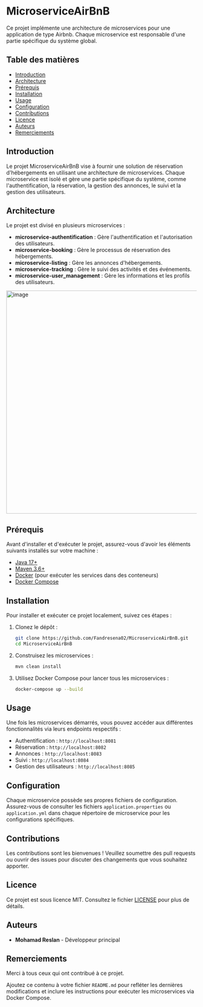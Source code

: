 # MicroserviceAirBnB

Ce projet implémente une architecture de microservices pour une application de type Airbnb. Chaque microservice est responsable d'une partie spécifique du système global.

## Table des matières

- [Introduction](#introduction)
- [Architecture](#architecture)
- [Prérequis](#prérequis)
- [Installation](#installation)
- [Usage](#usage)
- [Configuration](#configuration)
- [Contributions](#contributions)
- [Licence](#licence)
- [Auteurs](#auteurs)
- [Remerciements](#remerciements)

## Introduction

Le projet MicroserviceAirBnB vise à fournir une solution de réservation d'hébergements en utilisant une architecture de microservices. Chaque microservice est isolé et gère une partie spécifique du système, comme l'authentification, la réservation, la gestion des annonces, le suivi et la gestion des utilisateurs.

## Architecture

Le projet est divisé en plusieurs microservices :

- **microservice-authentification** : Gère l'authentification et l'autorisation des utilisateurs.
- **microservice-booking** : Gère le processus de réservation des hébergements.
- **microservice-listing** : Gère les annonces d'hébergements.
- **microservice-tracking** : Gère le suivi des activités et des événements.
- **microservice-user_management** : Gère les informations et les profils des utilisateurs.

<img width="589" alt="image" src="https://github.com/Fandresena02/MicroserviceAirBnB/assets/115694912/95c70765-a6be-4a08-b46d-eb41a3a2db8b">

## Prérequis

Avant d'installer et d'exécuter le projet, assurez-vous d'avoir les éléments suivants installés sur votre machine :

- [Java 17+](https://www.oracle.com/java/technologies/javase-jdk17-downloads.html)
- [Maven 3.6+](https://maven.apache.org/download.cgi)
- [Docker](https://www.docker.com/products/docker-desktop) (pour exécuter les services dans des conteneurs)
- [Docker Compose](https://docs.docker.com/compose/install/)

## Installation

Pour installer et exécuter ce projet localement, suivez ces étapes :

1. Clonez le dépôt :
    ```bash
    git clone https://github.com/Fandresena02/MicroserviceAirBnB.git
    cd MicroserviceAirBnB
    ```

2. Construisez les microservices :
    ```bash
    mvn clean install
    ```

3. Utilisez Docker Compose pour lancer tous les microservices :
    ```bash
    docker-compose up --build
    ```

## Usage

Une fois les microservices démarrés, vous pouvez accéder aux différentes fonctionnalités via leurs endpoints respectifs :

- Authentification : `http://localhost:8081`
- Réservation : `http://localhost:8082`
- Annonces : `http://localhost:8083`
- Suivi : `http://localhost:8084`
- Gestion des utilisateurs : `http://localhost:8085`

## Configuration

Chaque microservice possède ses propres fichiers de configuration. Assurez-vous de consulter les fichiers `application.properties` ou `application.yml` dans chaque répertoire de microservice pour les configurations spécifiques.

## Contributions

Les contributions sont les bienvenues ! Veuillez soumettre des pull requests ou ouvrir des issues pour discuter des changements que vous souhaitez apporter.

## Licence

Ce projet est sous licence MIT. Consultez le fichier [LICENSE](LICENSE) pour plus de détails.

## Auteurs

- **Mohamad Reslan** - Développeur principal

## Remerciements

Merci à tous ceux qui ont contribué à ce projet.


Ajoutez ce contenu à votre fichier `README.md` pour refléter les dernières modifications et inclure les instructions pour exécuter les microservices via Docker Compose.
